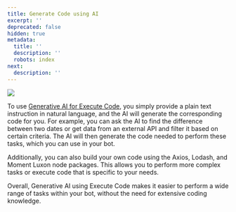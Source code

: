 ```yaml
---
title: Generate Code using AI
excerpt: ''
deprecated: false
hidden: true
metadata:
  title: ''
  description: ''
  robots: index
next:
  description: ''
---
```

![](https://files.readme.io/31e0813-image.png)

To use [Generative AI for Execute Code](../docs/execute-code), you simply provide a plain text instruction in natural language, and the AI will generate the corresponding code for you. For example, you can ask the AI to find the difference between two dates or get data from an external API and filter it based on certain criteria. The AI will then generate the code needed to perform these tasks, which you can use in your bot.

Additionally, you can also build your own code using the Axios, Lodash, and Moment Luxon node packages. This allows you to perform more complex tasks or execute code that is specific to your needs.

Overall, Generative AI using Execute Code makes it easier to perform a wide range of tasks within your bot, without the need for extensive coding knowledge.
